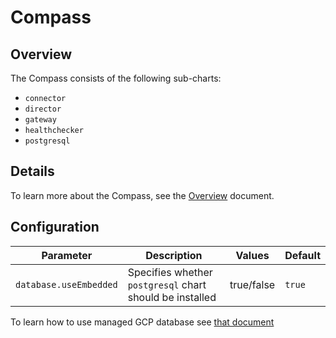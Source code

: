 # Compass

## Overview

The Compass consists of the following sub-charts:

- `connector` 
- `director` 
- `gateway` 
- `healthchecker`
- `postgresql`

## Details

To learn more about the Compass, see the [Overview](https://github.com/kyma-incubator/compass#Overview) document.

## Configuration

| Parameter | Description | Values | Default |
| --- | --- | --- | --- |
| `database.useEmbedded` | Specifies whether `postgresql` chart should be installed | true/false | `true` |

To learn how to use managed GCP database see [that document](../../docs/configure-managed-gcp-postgresql.md)